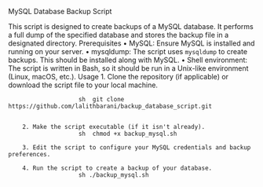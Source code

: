 MySQL Database Backup Script


This script is designed to create backups of a MySQL database. It performs a full dump of the specified database and stores the backup file in a designated directory.
Prerequisites
        • MySQL: Ensure MySQL is installed and running on your server.
        • mysqldump: The script uses `mysqldump` to create backups. This should be installed along with MySQL.
        • Shell environment: The script is written in Bash, so it should be run in a Unix-like environment (Linux, macOS, etc.).
Usage
        1. Clone the repository (if applicable) or download the script file to your local machine.
                     
                        sh  git clone https://github.com/lalithbarani/backup_database_script.git
                          
                  
        2. Make the script executable (if it isn't already).
                        sh  chmod +x backup_mysql.sh

        3. Edit the script to configure your MySQL credentials and backup preferences.

        4. Run the script to create a backup of your database.
                        sh ./backup_mysql.sh

